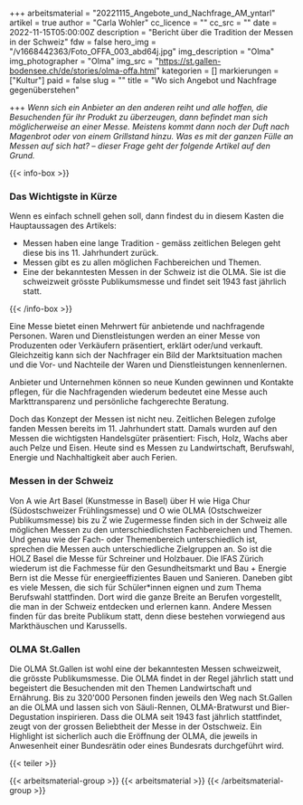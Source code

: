 +++
arbeitsmaterial = "20221115_Angebote_und_Nachfrage_AM_yntarl"
artikel = true
author = "Carla Wohler"
cc_licence = ""
cc_src = ""
date = 2022-11-15T05:00:00Z
description = "Bericht über die Tradition der Messen in der Schweiz"
fdw = false
hero_img = "/v1668442363/Foto_OFFA_003_abd64j.jpg"
img_description = "Olma"
img_photographer = "Olma"
img_src = "https://st.gallen-bodensee.ch/de/stories/olma-offa.html"
kategorien = []
markierungen = ["Kultur"]
paid = false
slug = ""
title = "Wo sich Angebot und Nachfrage gegenüberstehen"

+++
_Wenn sich ein Anbieter an den anderen reiht und alle hoffen, die Besuchenden für ihr Produkt zu überzeugen, dann befindet man sich möglicherweise an einer Messe. Meistens kommt dann noch der Duft nach Magenbrot oder von einem Grillstand hinzu. Was es mit der ganzen Fülle an Messen auf sich hat? – dieser Frage geht der folgende Artikel auf den Grund._

  
{{< info-box >}} <h3>Das Wichtigste in Kürze</h3>

<p>Wenn es einfach schnell gehen soll, dann findest du in diesem Kasten die Hauptaussagen des Artikels:</p>

<ul>

<li>Messen haben eine lange Tradition - gemäss zeitlichen Belegen geht diese bis ins 11. Jahrhundert zurück.</li>

<li>Messen gibt es zu allen möglichen Fachbereichen und Themen.</li>

<li>Eine der bekanntesten Messen in der Schweiz ist die OLMA. Sie ist die schweizweit grösste Publikumsmesse und findet seit 1943 fast jährlich statt.</li>

</ul> {{< /info-box >}}

Eine Messe bietet einen Mehrwert für anbietende und nachfragende Personen. Waren und Dienstleistungen werden an einer Messe von Produzenten oder Verkäufern präsentiert, erklärt oder/und verkauft. Gleichzeitig kann sich der Nachfrager ein Bild der Marktsituation machen und die Vor- und Nachteile der Waren und Dienstleistungen kennenlernen.

Anbieter und Unternehmen können so neue Kunden gewinnen und Kontakte pflegen, für die Nachfragenden wiederum bedeutet eine Messe auch Markttransparenz und persönliche fachgerechte Beratung.

Doch das Konzept der Messen ist nicht neu. Zeitlichen Belegen zufolge fanden Messen bereits im 11. Jahrhundert statt. Damals wurden auf den Messen die wichtigsten Handelsgüter präsentiert: Fisch, Holz, Wachs aber auch Pelze und Eisen. Heute sind es Messen zu Landwirtschaft, Berufswahl, Energie und Nachhaltigkeit aber auch Ferien.

### Messen in der Schweiz

Von A wie Art Basel (Kunstmesse in Basel) über H wie Higa Chur (Südostschweizer Frühlingsmesse) und O wie OLMA (Ostschweizer Publikumsmesse) bis zu Z wie Zugermesse finden sich in der Schweiz alle möglichen Messen zu den unterschiedlichsten Fachbereichen und Themen. Und genau wie der Fach- oder Themenbereich unterschiedlich ist, sprechen die Messen auch unterschiedliche Zielgruppen an. So ist die HOLZ Basel die Messe für Schreiner und Holzbauer. Die IFAS Zürich wiederum ist die Fachmesse für den Gesundheitsmarkt und Bau + Energie Bern ist die Messe für energieeffizientes Bauen und Sanieren. Daneben gibt es viele Messen, die sich für Schüler*innen eignen und zum Thema Berufswahl stattfinden. Dort wird die ganze Breite an Berufen vorgestellt, die man in der Schweiz entdecken und erlernen kann. Andere Messen finden für das breite Publikum statt, denn diese bestehen vorwiegend aus Markthäuschen und Karussells.

### OLMA St.Gallen

Die OLMA St.Gallen ist wohl eine der bekanntesten Messen schweizweit, die grösste Publikumsmesse. Die OLMA findet in der Regel jährlich statt und begeistert die Besuchenden mit den Themen Landwirtschaft und Ernährung. Bis zu 320'000 Personen finden jeweils den Weg nach St.Gallen an die OLMA und lassen sich von Säuli-Rennen, OLMA-Bratwurst und Bier-Degustation inspirieren. Dass die OLMA seit 1943 fast jährlich stattfindet, zeugt von der grossen Beliebtheit der Messe in der Ostschweiz. Ein Highlight ist sicherlich auch die Eröffnung der OLMA, die jeweils in Anwesenheit einer Bundesrätin oder eines Bundesrats durchgeführt wird.

{{< teiler >}}

{{< arbeitsmaterial-group >}} {{< arbeitsmaterial >}} {{< /arbeitsmaterial-group >}}